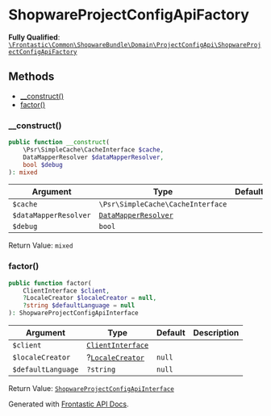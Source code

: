 #  ShopwareProjectConfigApiFactory

**Fully Qualified**: [`\Frontastic\Common\ShopwareBundle\Domain\ProjectConfigApi\ShopwareProjectConfigApiFactory`](../../../../../src/php/ShopwareBundle/Domain/ProjectConfigApi/ShopwareProjectConfigApiFactory.php)

## Methods

* [__construct()](#__construct)
* [factor()](#factor)

### __construct()

```php
public function __construct(
    \Psr\SimpleCache\CacheInterface $cache,
    DataMapperResolver $dataMapperResolver,
    bool $debug
): mixed
```

Argument|Type|Default|Description
--------|----|-------|-----------
`$cache`|`\Psr\SimpleCache\CacheInterface`||
`$dataMapperResolver`|[`DataMapperResolver`](../DataMapper/DataMapperResolver.md)||
`$debug`|`bool`||

Return Value: `mixed`

### factor()

```php
public function factor(
    ClientInterface $client,
    ?LocaleCreator $localeCreator = null,
    ?string $defaultLanguage = null
): ShopwareProjectConfigApiInterface
```

Argument|Type|Default|Description
--------|----|-------|-----------
`$client`|[`ClientInterface`](../ClientInterface.md)||
`$localeCreator`|?[`LocaleCreator`](../Locale/LocaleCreator.md)|`null`|
`$defaultLanguage`|`?string`|`null`|

Return Value: [`ShopwareProjectConfigApiInterface`](ShopwareProjectConfigApiInterface.md)

Generated with [Frontastic API Docs](https://github.com/FrontasticGmbH/apidocs).
